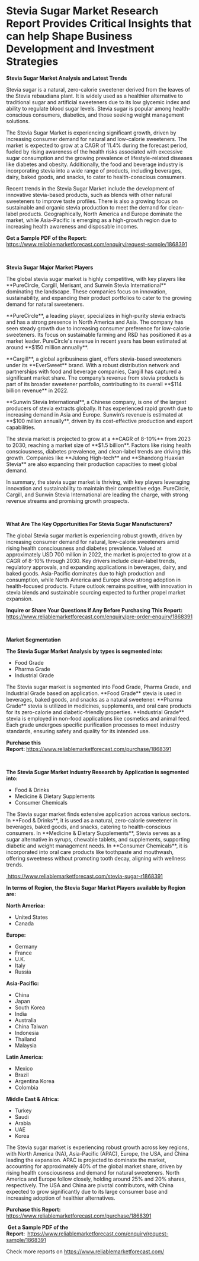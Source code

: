 <p><h1>Stevia Sugar Market Research Report Provides Critical Insights that can help Shape Business Development and Investment Strategies</h1></p><p><strong>Stevia Sugar Market Analysis and Latest Trends</strong></p>
<p><p>Stevia sugar is a natural, zero-calorie sweetener derived from the leaves of the Stevia rebaudiana plant. It is widely used as a healthier alternative to traditional sugar and artificial sweeteners due to its low glycemic index and ability to regulate blood sugar levels. Stevia sugar is popular among health-conscious consumers, diabetics, and those seeking weight management solutions.</p><p>The Stevia Sugar Market is experiencing significant growth, driven by increasing consumer demand for natural and low-calorie sweeteners. The market is expected to grow at a CAGR of 11.4% during the forecast period, fueled by rising awareness of the health risks associated with excessive sugar consumption and the growing prevalence of lifestyle-related diseases like diabetes and obesity. Additionally, the food and beverage industry is incorporating stevia into a wide range of products, including beverages, dairy, baked goods, and snacks, to cater to health-conscious consumers.</p><p>Recent trends in the Stevia Sugar Market include the development of innovative stevia-based products, such as blends with other natural sweeteners to improve taste profiles. There is also a growing focus on sustainable and organic stevia production to meet the demand for clean-label products. Geographically, North America and Europe dominate the market, while Asia-Pacific is emerging as a high-growth region due to increasing health awareness and disposable incomes.</p></p>
<p><strong>Get a Sample PDF of the Report:&nbsp;</strong> <a href="https://www.reliablemarketforecast.com/enquiry/request-sample/1868391?utm_campaign=1888&utm_medium=2&utm_source=Github&utm_content=ia&utm_term=25012025&utm_id=stevia-sugar">https://www.reliablemarketforecast.com/enquiry/request-sample/1868391</a></p>
<p>&nbsp;</p>
<p><strong>Stevia Sugar Major Market Players</strong></p>
<p><p>The global stevia sugar market is highly competitive, with key players like **PureCircle, Cargill, Merisant, and Sunwin Stevia International** dominating the landscape. These companies focus on innovation, sustainability, and expanding their product portfolios to cater to the growing demand for natural sweeteners.</p><p>**PureCircle**, a leading player, specializes in high-purity stevia extracts and has a strong presence in North America and Asia. The company has seen steady growth due to increasing consumer preference for low-calorie sweeteners. Its focus on sustainable farming and R&D has positioned it as a market leader. PureCircle's revenue in recent years has been estimated at around **$150 million annually**.</p><p>**Cargill**, a global agribusiness giant, offers stevia-based sweeteners under its **EverSweet** brand. With a robust distribution network and partnerships with food and beverage companies, Cargill has captured a significant market share. The company’s revenue from stevia products is part of its broader sweetener portfolio, contributing to its overall **$114 billion revenue** in 2022.</p><p>**Sunwin Stevia International**, a Chinese company, is one of the largest producers of stevia extracts globally. It has experienced rapid growth due to increasing demand in Asia and Europe. Sunwin’s revenue is estimated at **$100 million annually**, driven by its cost-effective production and export capabilities.</p><p>The stevia market is projected to grow at a **CAGR of 8-10%** from 2023 to 2030, reaching a market size of **$1.5 billion**. Factors like rising health consciousness, diabetes prevalence, and clean-label trends are driving this growth. Companies like **Julong High-tech** and **Shandong Huaxian Stevia** are also expanding their production capacities to meet global demand.</p><p>In summary, the stevia sugar market is thriving, with key players leveraging innovation and sustainability to maintain their competitive edge. PureCircle, Cargill, and Sunwin Stevia International are leading the charge, with strong revenue streams and promising growth prospects.</p></p>
<p>&nbsp;</p>
<p><strong>What Are The Key Opportunities For Stevia Sugar Manufacturers?</strong></p>
<p><p>The global Stevia sugar market is experiencing robust growth, driven by increasing consumer demand for natural, low-calorie sweeteners amid rising health consciousness and diabetes prevalence. Valued at approximately USD 700 million in 2022, the market is projected to grow at a CAGR of 8-10% through 2030. Key drivers include clean-label trends, regulatory approvals, and expanding applications in beverages, dairy, and baked goods. Asia-Pacific dominates due to high production and consumption, while North America and Europe show strong adoption in health-focused products. Future outlook remains positive, with innovation in stevia blends and sustainable sourcing expected to further propel market expansion.</p></p>
<p><strong>Inquire or Share Your Questions If Any Before Purchasing This Report:</strong> <a href="https://www.reliablemarketforecast.com/enquiry/pre-order-enquiry/1868391?utm_campaign=1888&utm_medium=2&utm_source=Github&utm_content=ia&utm_term=25012025&utm_id=stevia-sugar">https://www.reliablemarketforecast.com/enquiry/pre-order-enquiry/1868391</a></p>
<p>&nbsp;</p>
<p><strong>Market Segmentation</strong></p>
<p><strong>The Stevia Sugar Market Analysis by types is segmented into:</strong></p>
<p><ul><li>Food Grade</li><li>Pharma Grade</li><li>Industrial Grade</li></ul></p>
<p><p>The Stevia sugar market is segmented into Food Grade, Pharma Grade, and Industrial Grade based on application. **Food Grade** stevia is used in beverages, baked goods, and snacks as a natural sweetener. **Pharma Grade** stevia is utilized in medicines, supplements, and oral care products for its zero-calorie and diabetic-friendly properties. **Industrial Grade** stevia is employed in non-food applications like cosmetics and animal feed. Each grade undergoes specific purification processes to meet industry standards, ensuring safety and quality for its intended use.</p></p>
<p><strong>Purchase this Report:&nbsp;</strong><a href="https://www.reliablemarketforecast.com/purchase/1868391?utm_campaign=1888&utm_medium=2&utm_source=Github&utm_content=ia&utm_term=25012025&utm_id=stevia-sugar">https://www.reliablemarketforecast.com/purchase/1868391</a></p>
<p>&nbsp;</p>
<p><strong>The Stevia Sugar Market Industry Research by Application is segmented into:</strong></p>
<p><ul><li>Food & Drinks</li><li>Medicine & Dietary Supplements</li><li>Consumer Chemicals</li></ul></p>
<p><p>The Stevia sugar market finds extensive application across various sectors. In **Food & Drinks**, it is used as a natural, zero-calorie sweetener in beverages, baked goods, and snacks, catering to health-conscious consumers. In **Medicine & Dietary Supplements**, Stevia serves as a sugar alternative in syrups, chewable tablets, and supplements, supporting diabetic and weight management needs. In **Consumer Chemicals**, it is incorporated into oral care products like toothpaste and mouthwash, offering sweetness without promoting tooth decay, aligning with wellness trends.</p></p>
<p><a href="https://www.reliablemarketforecast.com/stevia-sugar-r1868391?utm_campaign=1888&utm_medium=2&utm_source=Github&utm_content=ia&utm_term=25012025&utm_id=stevia-sugar">&nbsp;https://www.reliablemarketforecast.com/stevia-sugar-r1868391</a></p>
<p><strong>In terms of Region, the Stevia Sugar Market Players available by Region are:</strong></p>
<p>
    <p> <strong> North America: </strong>
        <ul>
            <li>United States</li>
            <li>Canada</li>
        </ul>
        </p> 
    <p> <strong> Europe: </strong>
        <ul>
            <li>Germany</li>
            <li>France</li>
            <li>U.K.</li>
            <li>Italy</li>
            <li>Russia</li>
        </ul>
        </p> 
    <p> <strong> Asia-Pacific: </strong>
        <ul>
            <li>China</li>
            <li>Japan</li>
            <li>South Korea</li>
            <li>India</li>
            <li>Australia</li>
            <li>China Taiwan</li>
            <li>Indonesia</li>
            <li>Thailand</li>
            <li>Malaysia</li>
        </ul>
        </p> 
    <p> <strong> Latin America: </strong>
        <ul>
            <li>Mexico</li>
            <li>Brazil</li>
            <li>Argentina Korea</li>
            <li>Colombia</li>
        </ul>
        </p> 
    <p> <strong> Middle East & Africa: </strong>
        <ul>
            <li>Turkey</li>
            <li>Saudi</li>
            <li>Arabia</li>
            <li>UAE</li>
            <li>Korea</li>
        </ul>
    </p>
    </p>
<p><p>The Stevia sugar market is experiencing robust growth across key regions, with North America (NA), Asia-Pacific (APAC), Europe, the USA, and China leading the expansion. APAC is projected to dominate the market, accounting for approximately 40% of the global market share, driven by rising health consciousness and demand for natural sweeteners. North America and Europe follow closely, holding around 25% and 20% shares, respectively. The USA and China are pivotal contributors, with China expected to grow significantly due to its large consumer base and increasing adoption of healthier alternatives.</p></p>
<p><strong>Purchase this Report: </strong><a href="https://www.reliablemarketforecast.com/purchase/1868391?utm_campaign=1888&utm_medium=2&utm_source=Github&utm_content=ia&utm_term=25012025&utm_id=stevia-sugar">https://www.reliablemarketforecast.com/purchase/1868391</a></p>
<p>&nbsp;<strong>Get a Sample PDF of the Report:&nbsp;&nbsp;</strong><a href="https://www.reliablemarketforecast.com/enquiry/request-sample/1868391?utm_campaign=1888&utm_medium=2&utm_source=Github&utm_content=ia&utm_term=25012025&utm_id=stevia-sugar">https://www.reliablemarketforecast.com/enquiry/request-sample/1868391</a></p>
<p><strong></strong></p>
<p>Check more reports on <a href="https://www.reliablemarketforecast.com/?utm_campaign=1888&utm_medium=2&utm_source=Github&utm_content=ia&utm_term=25012025&utm_id=stevia-sugar">https://www.reliablemarketforecast.com/</a></p>